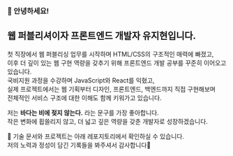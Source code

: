 ### 👋 안녕하세요!  
<h2>웹 퍼블리셔이자 프론트엔드 개발자 유지현입니다.</h2>

첫 직장에서 웹 퍼블리싱 업무를 시작하며 HTML/CSS의 구조적인 매력에 빠졌고,  
이후 더 깊이 있는 웹 구현 역량을 갖추기 위해 프론트엔드 개발 공부를 꾸준히 이어오고 있습니다.  
국비지원 과정을 수강하며 JavaScript와 React를 익혔고,  
실제 프로젝트에서는 웹 기획부터 디자인, 프론트엔드, 백엔드까지 직접 구현해보며  
전체적인 서비스 구조에 대한 이해도 함께 키워가고 있습니다.

저는 **바다는 비에 젖지 않는다.** 라는 문구를 가장 좋아합니다. <br/>
작은 변화에 휩쓸리지 않고, 더 넓고 깊은 역량을 갖춘 개발자로 성장하겠습니다.

📌 기술 문서와 프로젝트는 아래 레포지토리에서 확인하실 수 있습니다.  
저의 노력과 정성이 담긴 기록들을 봐주셔서 감사합니다🙌

